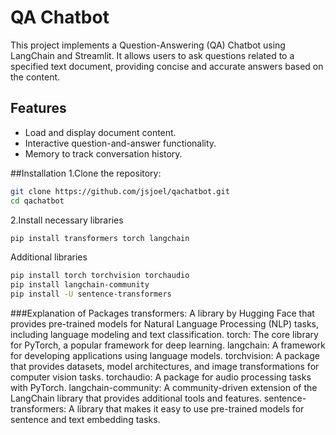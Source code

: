 # QA Chatbot

This project implements a Question-Answering (QA) Chatbot using LangChain and Streamlit. It allows users to ask questions related to a specified text document, providing concise and accurate answers based on the content.

## Features

- Load and display document content.
- Interactive question-and-answer functionality.
- Memory to track conversation history.

##Installation
1.Clone the repository:
   ```bash
   git clone https://github.com/jsjoel/qachatbot.git
   cd qachatbot
   ```
2.Install necessary libraries
   ```bash
   pip install transformers torch langchain
   ```
   Additional libraries
   ```bash
   pip install torch torchvision torchaudio
   pip install langchain-community
   pip install -U sentence-transformers
   ```
###Explanation of Packages
transformers: A library by Hugging Face that provides pre-trained models for Natural Language Processing (NLP) tasks, including language modeling and text classification.
torch: The core library for PyTorch, a popular framework for deep learning.
langchain: A framework for developing applications using language models.
torchvision: A package that provides datasets, model architectures, and image transformations for computer vision tasks.
torchaudio: A package for audio processing tasks with PyTorch.
langchain-community: A community-driven extension of the LangChain library that provides additional tools and features.
sentence-transformers: A library that makes it easy to use pre-trained models for sentence and text embedding tasks.



